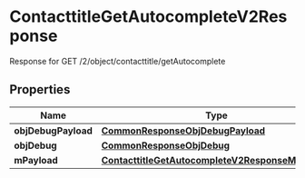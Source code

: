 

# ContacttitleGetAutocompleteV2Response

Response for GET /2/object/contacttitle/getAutocomplete

## Properties

| Name | Type | Description | Notes |
|------------ | ------------- | ------------- | -------------|
|**objDebugPayload** | [**CommonResponseObjDebugPayload**](CommonResponseObjDebugPayload.md) |  |  |
|**objDebug** | [**CommonResponseObjDebug**](CommonResponseObjDebug.md) |  |  [optional] |
|**mPayload** | [**ContacttitleGetAutocompleteV2ResponseMPayload**](ContacttitleGetAutocompleteV2ResponseMPayload.md) |  |  |



